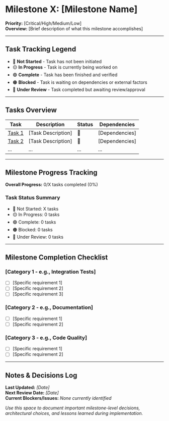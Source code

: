 # Milestone X: [Milestone Name]

**Priority:** [Critical/High/Medium/Low]  
**Overview:** [Brief description of what this milestone accomplishes]

---

## Task Tracking Legend
- 🔴 **Not Started** - Task has not been initiated
- 🟡 **In Progress** - Task is currently being worked on
- 🟢 **Complete** - Task has been finished and verified
- 🟠 **Blocked** - Task is waiting on dependencies or external factors
- 🔵 **Under Review** - Task completed but awaiting review/approval

---

## Tasks Overview

| Task | Description | Status | Dependencies |
|------|-------------|---------|--------------|
| [Task 1](./task1-description.md) | [Task Description] | 🔴 | [Dependencies] |
| [Task 2](./task2-description.md) | [Task Description] | 🔴 | [Dependencies] |
| ... | ... | ... | ... |

---

## Milestone Progress Tracking

**Overall Progress:** 0/X tasks completed (0%)

### Task Status Summary
- 🔴 Not Started: X tasks
- 🟡 In Progress: 0 tasks  
- 🟢 Complete: 0 tasks
- 🟠 Blocked: 0 tasks
- 🔵 Under Review: 0 tasks

---

## Milestone Completion Checklist

### [Category 1 - e.g., Integration Tests]
- [ ] [Specific requirement 1]
- [ ] [Specific requirement 2]
- [ ] [Specific requirement 3]

### [Category 2 - e.g., Documentation]
- [ ] [Specific requirement 1]
- [ ] [Specific requirement 2]

### [Category 3 - e.g., Code Quality]
- [ ] [Specific requirement 1]
- [ ] [Specific requirement 2]

---

## Notes & Decisions Log

**Last Updated:** _[Date]_  
**Next Review Date:** _[Date]_  
**Current Blockers/Issues:** _None currently identified_

_Use this space to document important milestone-level decisions, architectural choices, and lessons learned during implementation._ 